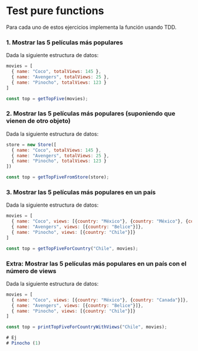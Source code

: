 # Test pure functions

Para cada uno de estos ejercicios implementa la función usando TDD.

### 1. Mostrar las 5 películas más populares

Dada la siguiente estructura de datos:

```js
movies = [
  { name: "Coco", totalViews: 145 },
  { name: "Avengers", totalViews: 25 },
  { name: "Pinocho", totalViews: 123 }
]

const top = getTopFive(movies);
```

### 2. Mostrar las 5 películas más populares (suponiendo que vienen de otro objeto)

Dada la siguiente estructura de datos:

```js
store = new Store([
  { name: "Coco", totalViews: 145 },
  { name: "Avengers", totalViews: 25 },
  { name: "Pinocho", totalViews: 123 }
])

const top = getTopFiveFromStore(store);
```

### 3. Mostrar las 5 películas más populares en un país

Dada la siguiente estructura de datos:

```js
movies = [
  { name: "Coco", views: [{country: "México"}, {country: "México"}, {country: "Canada"}]},
  { name: "Avengers", views: [{country: "Belice"}]},
  { name: "Pinocho", views: [{country: "Chile"}]}
]

const top = getTopFiveForCountry("Chile", movies);
```

### Extra: Mostrar las 5 películas más populares en un país con el número de views

Dada la siguiente estructura de datos:

```js
movies = [
  { name: "Coco", views: [{country: "México"}, {country: "Canada"}]},
  { name: "Avengers", views: [{country: "Belice"}]},
  { name: "Pinocho", views: [{country: "Chile"}]}
]

const top = printTopFiveForCountryWithViews("Chile", movies);

# Ej
# Pinocho (1)
```
